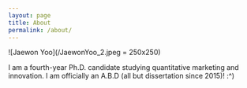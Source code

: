 ```yaml
---
layout: page
title: About
permalink: /about/
---
```


![Jaewon Yoo](/JaewonYoo_2.jpeg = 250x250)

I am a fourth-year Ph.D. candidate studying quantitative marketing and innovation. I am officially an A.B.D (all but dissertation since 2015)! :^)
